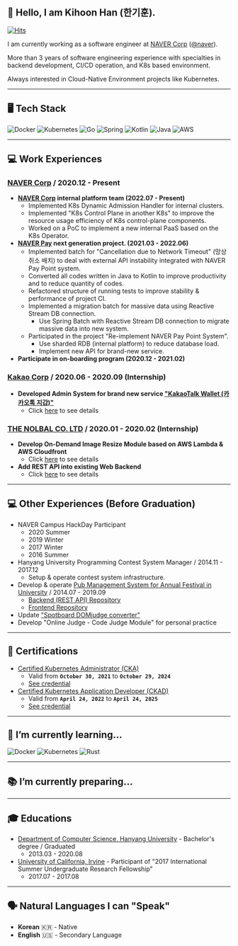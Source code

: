 ## 👋 Hello, I am Kihoon Han (한기훈). 

[![Hits](https://hits.seeyoufarm.com/api/count/incr/badge.svg?url=https%3A%2F%2Fgithub.com%2Fhoony9x&count_bg=%2379C83D&title_bg=%23555555&icon=&icon_color=%23E7E7E7&title=hits&edge_flat=false)](https://hits.seeyoufarm.com)

I am currently working as a software engineer at [NAVER Corp](https://navercorp.com/en) ([@naver](https://github.com/naver)).

More than 3 years of software engineering experience with specialties in backend development, CI/CD operation, and K8s based environment.

Always interested in Cloud-Native Environment projects like Kubernetes.

***

## 🖥  Tech Stack
![Docker](https://img.shields.io/badge/-Docker-blue)
![Kubernetes](https://img.shields.io/badge/-Kubernetes-indigo)
![Go](https://img.shields.io/badge/-Go-blue)
![Spring](https://img.shields.io/badge/-Spring-green)
![Kotlin](https://img.shields.io/badge/-Kotlin-purple)
![Java](https://img.shields.io/badge/-Java-red)
![AWS](https://img.shields.io/badge/-AWS-green)

***

## 💻 Work Experiences

### [NAVER Corp](https://navercorp.com/en) / 2020.12 - Present
- **[NAVER Corp](https://navercorp.com/en) internal platform team (2022.07 - Present)**
  - Implemented K8s Dynamic Admission Handler for internal clusters.
  - Implemented "K8s Control Plane in another K8s" to improve the resource usage efficiency of K8s control-plane components.
  - Worked on a PoC to implement a new internal PaaS based on the K8s Operator.
- **[NAVER Pay](https://pay.naver.com/about) next generation project. (2021.03 - 2022.06)**
  - Implemented batch for "Cancellation due to Network Timeout" (망상취소 배치) to deal with external API instability integrated with NAVER Pay Point system.
  - Converted all codes written in Java to Kotlin to improve productivity and to reduce quantity of codes.
  - Refactored structure of running tests to improve stability \& performance of project CI.
  - Implemented a migration batch for massive data using Reactive Stream DB connection.
    - Use Spring Batch with Reactive Stream DB connection to migrate massive data into new system.
  - Participated in the project "Re-implement NAVER Pay Point System".
    - Use sharded RDB (internal platform) to reduce database load.
    - Implement new API for brand-new service.
- **Participate in on-boarding program (2020.12 - 2021.02)**

### [Kakao Corp](https://www.kakaocorp.com/?lang=en) / 2020.06 - 2020.09 (Internship)
- **Developed Admin System for brand new service ["KakaoTalk Wallet (카카오톡 지갑)"](https://www.kakaocorp.com/event/wallet/index)**
  - Click [here](work_experiences/kakao_brand_new_service_admin_system.md) to see details

### [THE NOLBAL CO. LTD](https://nolbal.com) / 2020.01 - 2020.02 (Internship)
- **Develop On-Demand Image Resize Module based on AWS Lambda & AWS Cloudfront**
  - Click [here](work_experiences/nolbal_image_resize_module.md) to see details
- **Add REST API into existing Web Backend**
  - Click [here](work_experiences/nolbal_rest_api.md) to see details

***

## 💻 Other Experiences (Before Graduation)
- NAVER Campus HackDay Participant
  - 2020 Summer
  - 2019 Winter
  - 2017 Winter
  - 2016 Summer
- Hanyang University Programming Contest System Manager / 2014.11 - 2017.12
  - Setup & operate contest system infrastructure.
- Develop & operate [Pub Management System for Annual Festival in University](https://hyu-oms.com) / 2014.07 - 2019.09
  - [Backend (REST API) Repository](https://github.com/hoony9x/hyu_oms_api_v3)
  - [Frontend Repository](https://github.com/hoony9x/hyu_oms_webapp_v4)
- Update ["Spotboard DOMjudge converter"](https://github.com/spotboard/spotboard)
- Develop "Online Judge - Code Judge Module" for personal practice

***

## 📝 Certifications
- [Certified Kubernetes Administrator (CKA)](https://www.cncf.io/certification/cka/)
  - Valid from **`October 30, 2021`** to **`October 29, 2024`**
  - [See credential](https://www.credly.com/badges/87b5b5e6-cd70-4e85-a45d-0cbe024dcb66/public_url)
- [Certified Kubernetes Application Developer (CKAD)](https://www.cncf.io/certification/ckad/)
  - Valid from **`April 24, 2022`** to **`April 24, 2025`**
  - [See credential](https://www.credly.com/badges/06e5d8d9-561f-423c-afd8-a739981758d8/public_url)

***

## 🌱 I’m currently learning...
![Docker](https://img.shields.io/badge/-Docker-blue)
![Kubernetes](https://img.shields.io/badge/-Kubernetes-indigo)
![Rust](https://img.shields.io/badge/-Rust-red)

***

## 📚 I’m currently preparing...


***

## 🎓 Educations
- [Department of Computer Science, Hanyang University](http://cs.hanyang.ac.kr/eng/) - Bachelor's degree / Graduated
  - 2013.03 - 2020.08
- [University of California, Irvine](https://uci.edu/) - Participant of "2017 International Summer Undergraduate Research Fellowship"
  - 2017.07 - 2017.08

***

## 🗣️ Natural Languages I can "Speak"
* **Korean** 🇰🇷 - Native
* **English** 🇺🇸 - Secondary Language

